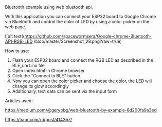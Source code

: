 Bluetooth example using web bluetooth api.

With this application you can connect your ESP32 board to Google Chrome via Bluetooth and control the color of LED by using a color picker on the web page.

![alt text](https://github.com/spacewormsera/Google-chrome-Bluetooth-API-RGB-LED
/blob/master/Screenshot_28.png?raw=true)

How to use:

1. Flash your ESP32 board and connect the RGB LED as described in the BLE_uart.ino file
2. Open index.html in Chrome browser
3. Click the "Connect to BLE" button
4. Now you can open the color picker and choose the color, the LED will change its glow accordingly
5. Additionally, text data can be sent via the input form  

Articles used: 

https://medium.com/@gerybbg/web-bluetooth-by-example-6d200fa9a3ed

https://habr.com/ru/post/414357/

